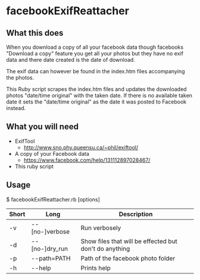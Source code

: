 # facebookExifReattacher
## What this does
When you download a copy of all your facebook data though facebooks "Download a copy" feature you get all your photos but they have no exif data and there date created is the date of download.

The exif data can however be found in the index.htm files accompanying the photos.

This Ruby script scrapes the index.htm files and updates the downloaded photos "date/time original" with the taken date. If there is no available taken date it sets the "date/time original" as the date it was posted to Facebook instead.

## What you will need

* ExifTool
  * http://www.sno.phy.queensu.ca/~phil/exiftool/
* A copy of your Facebook data
  * https://www.facebook.com/help/131112897028467/
* This ruby script

## Usage

$ facebookExifReattacher.rb [options]

| Short | Long           | Description
| ------|--------------- | --------------------
| -v    | --[no-]verbose | Run verbosely
| -d    | --[no-]dry_run | Show files that will be effected but don't do anything
| -p    | --path=PATH    | Path of the facebook photo folder
| -h    | --help         | Prints help
